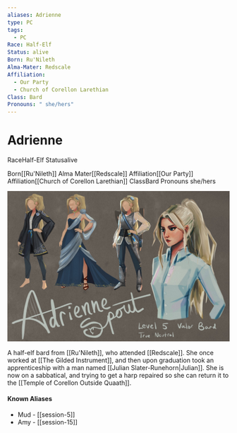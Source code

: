 ```yaml
---
aliases: Adrienne
type: PC
tags:
  - PC
Race: Half-Elf
Status: alive
Born: Ru'Nileth
Alma-Mater: Redscale
Affiliation:
  - Our Party
  - Church of Corellon Larethian
Class: Bard
Pronouns: " she/hers"
---
```


# Adrienne

<span class="dataview inline-field"><span class="inline-field-key">Race</span><span class="inline-field-value">Half-Elf</span></span>
<span class="dataview inline-field"><span class="inline-field-key">Status</span><span class="inline-field-value">alive</span></span>

<span class="dataview inline-field"><span class="inline-field-key">Born</span><span class="inline-field-value">[[Ru'Nileth]]</span></span>
<span class="dataview inline-field"><span class="inline-field-key">Alma Mater</span><span class="inline-field-value">[[Redscale]]</span></span>
<span class="dataview inline-field"><span class="inline-field-key">Affiliation</span><span class="inline-field-value">[[Our Party]]</span></span>
<span class="dataview inline-field"><span class="inline-field-key">Affiliation</span><span class="inline-field-value">[[Church of Corellon Larethian]]</span></span>
<span class="dataview inline-field"><span class="inline-field-key">Class</span><span class="inline-field-value">Bard</span></span>
<span class="dataview inline-field"><span class="inline-field-key">Pronouns</span><span class="inline-field-value"> she/hers</span></span>

![](/assets/obsidian/Addy%20.jpg)

A half-elf bard from [[Ru'Nileth]], who attended [[Redscale]]. She once worked at [[The Gilded Instrument]], and then upon graduation took an apprenticeship with a man named [[Julian Slater-Runehorn|Julian]]. She is now on a sabbatical, and trying to get a harp repaired so she can return it to the [[Temple of Corellon Outside Quaath]]. 

#### Known Aliases
* Mud - [[session-5]]
* Amy - [[session-15]]

